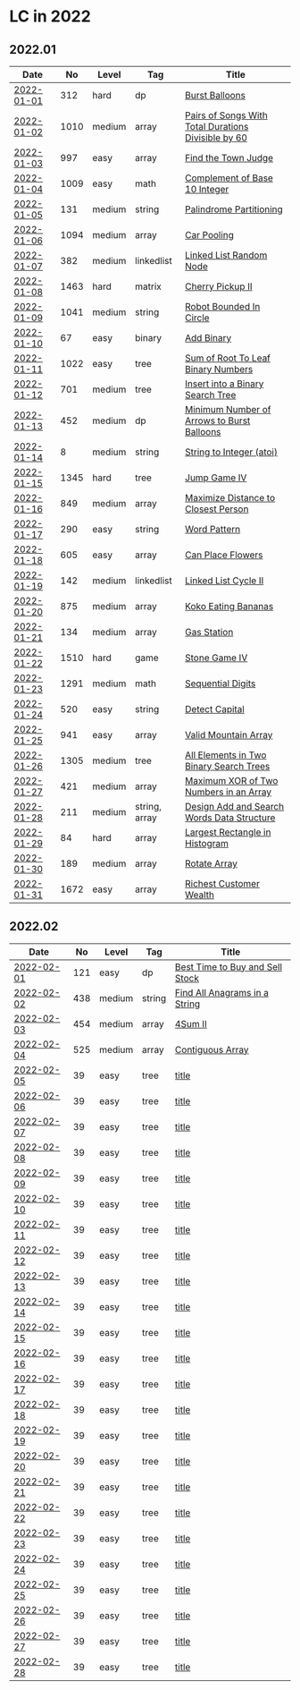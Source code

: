 # LC in 2022

## 2022.01

| Date                   | No   | Level  | Tag           | Title                                                                                                                                     |
| ---------------------- | ---- | ------ | ------------- | ----------------------------------------------------------------------------------------------------------------------------------------- |
| [2022-01-01](01/01.md) | 312  | hard   | dp            | [Burst Balloons](https://leetcode.com/problems/burst-balloons/)                                                                           |
| [2022-01-02](01/02.md) | 1010 | medium | array         | [Pairs of Songs With Total Durations Divisible by 60](https://leetcode.com/problems/pairs-of-songs-with-total-durations-divisible-by-60/) |
| [2022-01-03](01/03.md) | 997  | easy   | array         | [Find the Town Judge](https://leetcode.com/problems/find-the-town-judge/)                                                                 |
| [2022-01-04](01/04.md) | 1009 | easy   | math          | [Complement of Base 10 Integer](https://leetcode.com/problems/complement-of-base-10-integer/)                                             |
| [2022-01-05](01/05.md) | 131  | medium | string        | [Palindrome Partitioning](https://leetcode.com/problems/palindrome-partitioning/)                                                         |
| [2022-01-06](01/06.md) | 1094 | medium | array         | [Car Pooling](https://leetcode.com/problems/car-pooling/)                                                                                 |
| [2022-01-07](01/07.md) | 382  | medium | linkedlist    | [Linked List Random Node](https://leetcode.com/problems/linked-list-random-node/)                                                         |
| [2022-01-08](01/08.md) | 1463 | hard   | matrix        | [Cherry Pickup II](https://leetcode.com/problems/cherry-pickup-ii/)                                                                       |
| [2022-01-09](01/09.md) | 1041 | medium | string        | [Robot Bounded In Circle](https://leetcode.com/problems/robot-bounded-in-circle/)                                                         |
| [2022-01-10](01/10.md) | 67   | easy   | binary        | [Add Binary](https://leetcode.com/problems/add-binary/)                                                                                   |
| [2022-01-11](01/11.md) | 1022 | easy   | tree          | [Sum of Root To Leaf Binary Numbers](https://leetcode.com/problems/sum-of-root-to-leaf-binary-numbers/)                                   |
| [2022-01-12](01/12.md) | 701  | medium | tree          | [Insert into a Binary Search Tree](https://leetcode.com/problems/insert-into-a-binary-search-tree/)                                       |
| [2022-01-13](01/13.md) | 452  | medium | dp            | [Minimum Number of Arrows to Burst Balloons](https://leetcode.com/problems/minimum-number-of-arrows-to-burst-balloons/)                   |
| [2022-01-14](01/14.md) | 8    | medium | string        | [String to Integer (atoi)](https://leetcode.com/problems/string-to-integer-atoi/)                                                         |
| [2022-01-15](01/15.md) | 1345 | hard   | tree          | [Jump Game IV](https://leetcode.com/problems/jump-game-iv/)                                                                               |
| [2022-01-16](01/16.md) | 849  | medium | array         | [Maximize Distance to Closest Person](https://leetcode.com/problems/maximize-distance-to-closest-person/)                                 |
| [2022-01-17](01/17.md) | 290  | easy   | string        | [Word Pattern](https://leetcode.com/problems/word-pattern/)                                                                               |
| [2022-01-18](01/18.md) | 605  | easy   | array         | [Can Place Flowers](https://leetcode.com/problems/can-place-flowers/)                                                                     |
| [2022-01-19](01/19.md) | 142  | medium | linkedlist    | [Linked List Cycle II](https://leetcode.com/problems/linked-list-cycle-ii/)                                                               |
| [2022-01-20](01/20.md) | 875  | medium | array         | [Koko Eating Bananas](https://leetcode.com/problems/koko-eating-bananas/)                                                                 |
| [2022-01-21](01/21.md) | 134  | medium | array         | [Gas Station](https://leetcode.com/problems/gas-station/)                                                                                 |
| [2022-01-22](01/22.md) | 1510 | hard   | game          | [Stone Game IV](https://leetcode.com/problems/stone-game-iv/)                                                                             |
| [2022-01-23](01/23.md) | 1291 | medium | math          | [Sequential Digits](https://leetcode.com/problems/sequential-digits/)                                                                     |
| [2022-01-24](01/24.md) | 520  | easy   | string        | [Detect Capital](https://leetcode.com/problems/detect-capital/)                                                                           |
| [2022-01-25](01/25.md) | 941  | easy   | array         | [Valid Mountain Array](https://leetcode.com/problems/valid-mountain-array/)                                                               |
| [2022-01-26](01/26.md) | 1305 | medium | tree          | [All Elements in Two Binary Search Trees](https://leetcode.com/problems/all-elements-in-two-binary-search-trees/)                         |
| [2022-01-27](01/27.md) | 421  | medium | array         | [Maximum XOR of Two Numbers in an Array](https://leetcode.com/problems/maximum-xor-of-two-numbers-in-an-array/)                           |
| [2022-01-28](01/28.md) | 211  | medium | string, array | [Design Add and Search Words Data Structure](https://leetcode.com/problems/design-add-and-search-words-data-structure/)                   |
| [2022-01-29](01/29.md) | 84   | hard   | array         | [Largest Rectangle in Histogram](https://leetcode.com/problems/largest-rectangle-in-histogram/)                                           |
| [2022-01-30](01/30.md) | 189  | medium | array         | [Rotate Array](https://leetcode.com/problems/rotate-array/)                                                                               |
| [2022-01-31](01/31.md) | 1672 | easy   | array         | [Richest Customer Wealth](https://leetcode.com/problems/richest-customer-wealth/)                                                         |

## 2022.02

| Date                   | No  | Level  | Tag    | Title                                                                                             |
| ---------------------- | --- | ------ | ------ | ------------------------------------------------------------------------------------------------- |
| [2022-02-01](02/01.md) | 121 | easy   | dp     | [Best Time to Buy and Sell Stock](https://leetcode.com/problems/best-time-to-buy-and-sell-stock/) |
| [2022-02-02](02/02.md) | 438 | medium | string | [Find All Anagrams in a String](https://leetcode.com/problems/find-all-anagrams-in-a-string/)     |
| [2022-02-03](02/03.md) | 454 | medium | array  | [4Sum II](https://leetcode.com/problems/4sum-ii/)                                                 |
| [2022-02-04](02/04.md) | 525  | medium   | array   | [Contiguous Array](https://leetcode.com/problems/contiguous-array/)                                                                                      |
| [2022-02-05](02/05.md) | 39  | easy   | tree   | [title](url)                                                                                      |
| [2022-02-06](02/06.md) | 39  | easy   | tree   | [title](url)                                                                                      |
| [2022-02-07](02/07.md) | 39  | easy   | tree   | [title](url)                                                                                      |
| [2022-02-08](02/08.md) | 39  | easy   | tree   | [title](url)                                                                                      |
| [2022-02-09](02/09.md) | 39  | easy   | tree   | [title](url)                                                                                      |
| [2022-02-10](02/10.md) | 39  | easy   | tree   | [title](url)                                                                                      |
| [2022-02-11](02/11.md) | 39  | easy   | tree   | [title](url)                                                                                      |
| [2022-02-12](02/12.md) | 39  | easy   | tree   | [title](url)                                                                                      |
| [2022-02-13](02/13.md) | 39  | easy   | tree   | [title](url)                                                                                      |
| [2022-02-14](02/14.md) | 39  | easy   | tree   | [title](url)                                                                                      |
| [2022-02-15](02/15.md) | 39  | easy   | tree   | [title](url)                                                                                      |
| [2022-02-16](02/16.md) | 39  | easy   | tree   | [title](url)                                                                                      |
| [2022-02-17](02/17.md) | 39  | easy   | tree   | [title](url)                                                                                      |
| [2022-02-18](02/18.md) | 39  | easy   | tree   | [title](url)                                                                                      |
| [2022-02-19](02/19.md) | 39  | easy   | tree   | [title](url)                                                                                      |
| [2022-02-20](02/20.md) | 39  | easy   | tree   | [title](url)                                                                                      |
| [2022-02-21](02/21.md) | 39  | easy   | tree   | [title](url)                                                                                      |
| [2022-02-22](02/22.md) | 39  | easy   | tree   | [title](url)                                                                                      |
| [2022-02-23](02/23.md) | 39  | easy   | tree   | [title](url)                                                                                      |
| [2022-02-24](02/24.md) | 39  | easy   | tree   | [title](url)                                                                                      |
| [2022-02-25](02/25.md) | 39  | easy   | tree   | [title](url)                                                                                      |
| [2022-02-26](02/26.md) | 39  | easy   | tree   | [title](url)                                                                                      |
| [2022-02-27](02/27.md) | 39  | easy   | tree   | [title](url)                                                                                      |
| [2022-02-28](02/28.md) | 39  | easy   | tree   | [title](url)                                                                                      |
